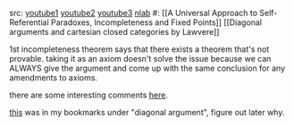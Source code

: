 src: [youtube1](https://www.youtube.com/watch?v=dwNxVpbEVcc&t=946s) [youtube2](https://www.youtube.com/watch?v=7N3iKB0OnOs) [youtube3](https://www.youtube.com/watch?v=PpSxqde0af4) [nlab](https://ncatlab.org/nlab/show/diagonal+argument) 
#: [[A Universal Approach to Self-Referential Paradoxes, Incompleteness and Fixed Points]] [[Diagonal arguments and cartesian closed categories by Lawvere]]

1st incompleteness theorem says that there exists a theorem that's not provable. taking it as an axiom doesn't solve the issue because we can ALWAYS give the argument and come up with the same conclusion for any amendments to axioms. 

there are some interesting comments [here](https://topologicalmusings.wordpress.com/2010/07/11/self-referential-paradoxes-incompleteness-and-fixed-points/).

[this](https://math.stackexchange.com/questions/35107/why-doesnt-cantors-diagonal-argument-also-apply-to-natural-numbers) was in my bookmarks under "diagonal argument", figure out later why.